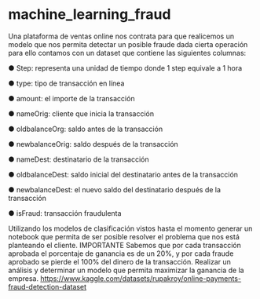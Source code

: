 # machine_learning_fraud

Una plataforma de ventas online nos contrata para que realicemos un modelo que nos permita detectar un posible fraude dada cierta operación para ello contamos con un dataset que contiene las siguientes columnas:

● Step: representa una unidad de tiempo donde 1 step equivale a 1 hora

● type: tipo de transacción en línea

● amount: el importe de la transacción

● nameOrig: cliente que inicia la transacción

● oldbalanceOrg: saldo antes de la transacción

● newbalanceOrig: saldo después de la transacción

● nameDest: destinatario de la transacción

● oldbalanceDest: saldo inicial del destinatario antes de la transacción

● newbalanceDest: el nuevo saldo del destinatario después de la transacción

● isFraud: transacción fraudulenta


Utilizando los modelos de clasificación vistos hasta el momento generar un notebook que permita de ser posible resolver el problema que nos está planteando el cliente.
IMPORTANTE
Sabemos que por cada transacción aprobada el porcentaje de ganancia es de un 20%, y por cada fraude aprobado se pierde el 100% del dinero de la transacción. Realizar un análisis y determinar un modelo que permita maximizar la ganancia de la empresa.
https://www.kaggle.com/datasets/rupakroy/online-payments-fraud-detection-dataset


